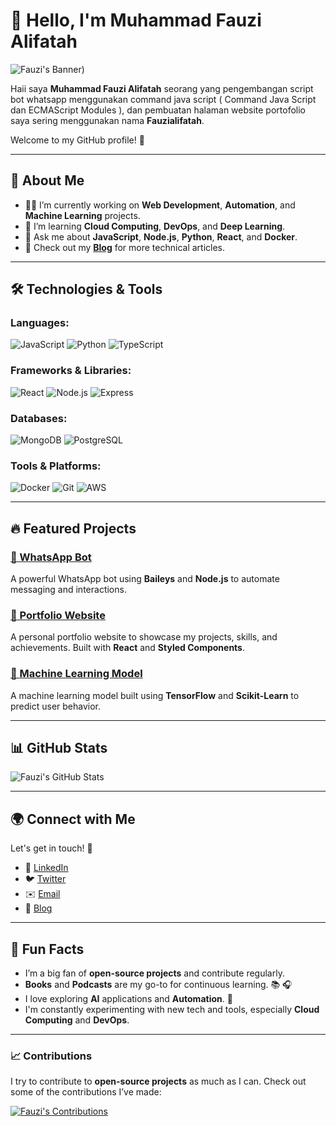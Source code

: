 # 👋 Hello, I'm Muhammad Fauzi Alifatah

![Fauzi's Banner](https://telegra.ph/file/64620ff1d3778449dfd22.jpg))

Haii saya **Muhammad Fauzi Alifatah** seorang yang pengembangan script bot whatsapp menggunakan command java script ( Command Java Script dan ECMAScript Modules ), dan pembuatan halaman website portofolio saya sering menggunakan nama **Fauzialifatah**.

Welcome to my GitHub profile! 🚀

---

## 🚀 About Me

- 👨‍💻 I’m currently working on **Web Development**, **Automation**, and **Machine Learning** projects.
- 🌱 I’m learning **Cloud Computing**, **DevOps**, and **Deep Learning**.
- 💬 Ask me about **JavaScript**, **Node.js**, **Python**, **React**, and **Docker**.
- 📝 Check out my **[Blog](https://medium.com/@fauzialifatah)** for more technical articles.

---

## 🛠️ Technologies & Tools

### Languages:
![JavaScript](https://img.shields.io/badge/JavaScript-4A90E2?style=flat&logo=javascript&logoColor=white)
![Python](https://img.shields.io/badge/Python-3572A5?style=flat&logo=python&logoColor=white)
![TypeScript](https://img.shields.io/badge/TypeScript-007ACC?style=flat&logo=typescript&logoColor=white)

### Frameworks & Libraries:
![React](https://img.shields.io/badge/React-61DAFB?style=flat&logo=react&logoColor=black)
![Node.js](https://img.shields.io/badge/Node.js-339933?style=flat&logo=node.js&logoColor=white)
![Express](https://img.shields.io/badge/Express-000000?style=flat&logo=express&logoColor=white)

### Databases:
![MongoDB](https://img.shields.io/badge/MongoDB-47A248?style=flat&logo=mongodb&logoColor=white)
![PostgreSQL](https://img.shields.io/badge/PostgreSQL-4169E1?style=flat&logo=postgresql&logoColor=white)

### Tools & Platforms:
![Docker](https://img.shields.io/badge/Docker-2496ED?style=flat&logo=docker&logoColor=white)
![Git](https://img.shields.io/badge/Git-F05032?style=flat&logo=git&logoColor=white)
![AWS](https://img.shields.io/badge/Amazon%20AWS-232F3E?style=flat&logo=amazonaws&logoColor=white)

---

## 🔥 Featured Projects

### [🚀 WhatsApp Bot](https://github.com/fauzialifatah/whatsapp-bot)
A powerful WhatsApp bot using **Baileys** and **Node.js** to automate messaging and interactions.

### [🎨 Portfolio Website](https://github.com/fauzialifatah/portfolio)
A personal portfolio website to showcase my projects, skills, and achievements. Built with **React** and **Styled Components**.

### [🤖 Machine Learning Model](https://github.com/fauzialifatah/machine-learning-model)
A machine learning model built using **TensorFlow** and **Scikit-Learn** to predict user behavior.

---

## 📊 GitHub Stats

![Fauzi's GitHub Stats](https://github-readme-stats.vercel.app/api?username=fauzialifatah&show_icons=true&hide_title=true&hide=prs&count_private=true&theme=radical)

---

## 🌍 Connect with Me

Let's get in touch! 🌟

- 💼 [LinkedIn](https://www.linkedin.com/in/fauzialifatah)
- 🐦 [Twitter](https://twitter.com/fauzi_twitter)
- ✉️ [Email](mailto:fauzi@example.com)
- 📝 [Blog](https://medium.com/@fauzialifatah)

---

## 🎯 Fun Facts

- I’m a big fan of **open-source projects** and contribute regularly.
- **Books** and **Podcasts** are my go-to for continuous learning. 📚 🎧
- I love exploring **AI** applications and **Automation**. 🤖
- I'm constantly experimenting with new tech and tools, especially **Cloud Computing** and **DevOps**.

---

### 📈 Contributions

I try to contribute to **open-source projects** as much as I can. Check out some of the contributions I’ve made:

[![Fauzi's Contributions](https://github.com/fauzialifatah/fauzialifatah/blob/main/assets/contributions.svg)](https://github.com/fauzialifatah)
